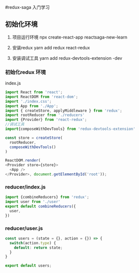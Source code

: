 #redux-saga 入门学习
## 初始化环境
1. 项目运行环境
npx create-react-app  reactsaga-new-learn
2. 安装redux
yarn add redux  react-redux
 
3. 安装调试工具
yarn add redux-devtools-extension  -dev

### 初始化redux 环境

index.js
```javascript
import React from 'react';
import ReactDOM from 'react-dom';
import './index.css';
import App from './App';
import { createStore, applyMiddleware } from 'redux';
import rootReducer from './reducers'
import {Provider} from 'react-redux';
//调试工具
import{composeWithDevTools} from 'redux-devtools-extension'

const store = createStore(
  rootReducer,
  composeWithDevTools()
)

ReactDOM.render(
<Provider store={store}>
  <App />
</Provider>, document.getElementById('root'));

```
### reducer/index.js
```javascript
import {combineReducers} from 'redux';
import user from './user'
export default combineReducers({
  user,
})
```
### reducer/user.js
```javascript
const users = (state = {}, action = {}) => {
  switch(action.type) {
    default: return state;
  }
}

export default users;
```